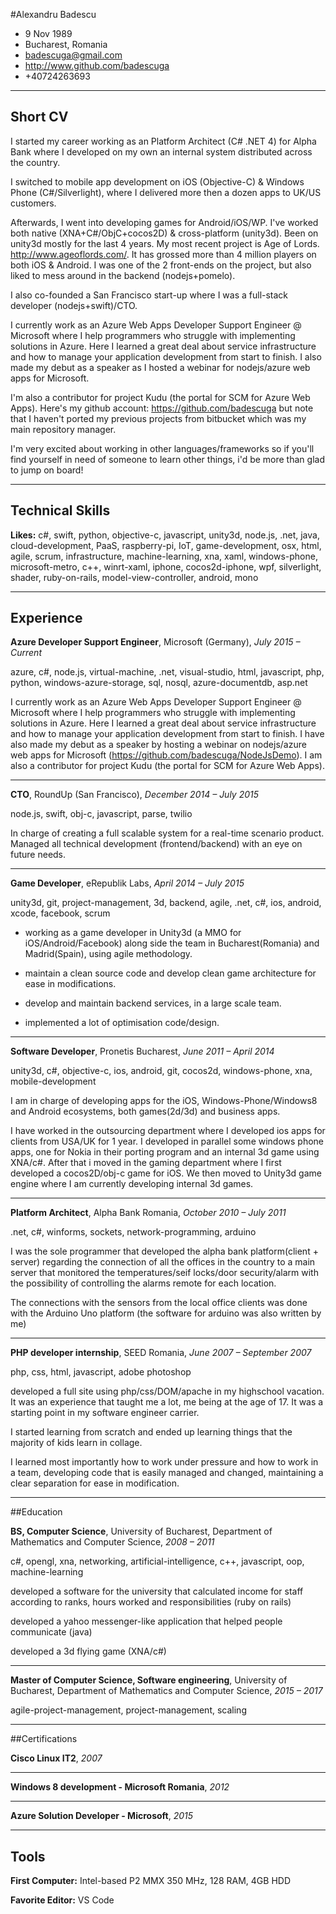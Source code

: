 
#Alexandru Badescu
- 9 Nov 1989
- Bucharest, Romania
- badescuga@gmail.com
- http://www.github.com/badescuga
- +40724263693
---------------------

## Short CV

I started my career working as an Platform Architect (C# .NET 4) for Alpha Bank where I developed on my own an internal system distributed across the country.

I switched to mobile app development on iOS (Objective-C) & Windows Phone (C#/Silverlight), where I delivered more then a dozen apps to UK/US customers.

Afterwards, I went into developing games for Android/iOS/WP. I've worked both native (XNA+C#/ObjC+cocos2D) & cross-platform (unity3d). Been on unity3d mostly for the last 4 years. My most recent project is Age of Lords. http://www.ageoflords.com/. It has grossed more than 4 million players on both iOS & Android. I was one of the 2 front-ends on the project, but also liked to mess around in the backend (nodejs+pomelo). 

I also co-founded a San Francisco start-up where I was a full-stack developer (nodejs+swift)/CTO.

I currently work as an Azure Web Apps Developer Support Engineer @ Microsoft where I help programmers who struggle with implementing solutions in Azure. Here I learned a great deal about service infrastructure and how to manage your application development from start to finish. I also made my debut as a speaker as I hosted a webinar for nodejs/azure web apps for Microsoft. 

I'm also a contributor for project Kudu (the portal for SCM for Azure Web Apps). Here's my github account: https://github.com/badescuga but note that I haven't ported my previous projects from bitbucket which was my main repository manager.

I'm very excited about working in other languages/frameworks so if you'll find yourself in need of someone to learn other things, i'd be more than glad to jump on board!

---
## Technical Skills
**Likes:** c#, swift, python, objective-c, javascript, unity3d, node.js, .net, java, cloud-development, PaaS, raspberry-pi, IoT, game-development, osx, html, agile, scrum, infrastructure, machine-learning, xna, xaml, windows-phone, microsoft-metro, c++, winrt-xaml, iphone, cocos2d-iphone, wpf, silverlight, shader, ruby-on-rails, model-view-controller, android, mono

---
## Experience



**Azure Developer Support Engineer**, Microsoft (Germany), *July 2015 – Current*

azure, c#, node.js, virtual-machine, .net, visual-studio, html, javascript, php, python, windows-azure-storage, sql, nosql, azure-documentdb, asp.net

I currently work as an Azure Web Apps Developer Support Engineer @ Microsoft where I help programmers who struggle with implementing solutions in Azure. Here I learned a great deal about service infrastructure and how to manage your application development from start to finish. I have also made my debut as a speaker by hosting a webinar on nodejs/azure web apps for Microsoft (https://github.com/badescuga/NodeJsDemo). I am also a contributor for project Kudu (the portal for SCM for Azure Web Apps).

---


**CTO**, RoundUp (San Francisco), *December 2014 – July 2015*

node.js, swift, obj-c, javascript, parse, twilio

In charge of creating a full scalable system for a real-time scenario product. Managed all technical development (frontend/backend) with an eye on future needs.

---

**Game Developer**, eRepublik Labs, *April 2014 – July 2015*

unity3d, git, project-management, 3d, backend, agile, .net, c#, ios, android, xcode, facebook, scrum

- working as a game developer in Unity3d (a MMO for iOS/Android/Facebook) along side the team in Bucharest(Romania) and Madrid(Spain), using agile methodology.

- maintain a clean source code and develop clean game architecture for ease in modifications.

- develop and maintain backend services, in a large scale team.

- implemented a lot of optimisation code/design.

---

**Software Developer**, Pronetis Bucharest, *June 2011 – April 2014*

unity3d, c#, objective-c, ios, android, git, cocos2d, windows-phone, xna, mobile-development

I am in charge of developing apps for the iOS, Windows-Phone/Windows8 and Android ecosystems, both games(2d/3d) and business apps. 

I have worked in the outsourcing department where I developed ios apps for clients from USA/UK for 1 year. I developed in parallel some windows phone apps, one for Nokia in their porting program and an internal 3d game using XNA/c#. 
After that i moved in the gaming department where I first developed a cocos2D/obj-c game for iOS. We then moved to Unity3d game engine where I am currently developing internal 3d games.

---

**Platform Architect**, Alpha Bank Romania, *October 2010 – July 2011*

.net, c#, winforms, sockets, network-programming, arduino

I was the sole programmer that developed the alpha bank platform(client + server) regarding the connection of all the offices in the country to a main server that monitored the temperatures/seif locks/door security/alarm with the possibility of controlling the alarms remote for each location. 

The connections with the sensors from the local office clients was done with the Arduino Uno platform (the software for arduino was also written by me)

--- 

**PHP developer internship**, SEED Romania, *June 2007 – September 2007*

php, css, html, javascript, adobe photoshop

developed a full site using php/css/DOM/apache in my highschool vacation. It was an experience that taught me a lot, me being at the age of 17. It was a starting point in my software engineer carrier. 

I started learning from scratch and ended up learning things that the majority of kids learn in collage.  

I learned most importantly how to work under pressure and how to work in a team, developing code that is easily managed and changed, maintaining a clear separation for ease in modification.

---


##Education

**BS, Computer Science**, University of Bucharest, Department of Mathematics and Computer Science, *2008 – 2011*

c#, opengl, xna, networking, artificial-intelligence, c++, javascript, oop, machine-learning

developed a software for the university that calculated income for staff according to ranks, hours worked and responsibilities (ruby on rails)

developed a yahoo messenger-like application that helped people communicate (java)

developed a 3d flying game (XNA/c#)


---

**Master of Computer Science, Software engineering**, University of Bucharest, Department of Mathematics and Computer Science, *2015 – 2017*

agile-project-management, project-management, scaling



---

##Certifications

**Cisco Linux IT2**, *2007*




---

**Windows 8 development - Microsoft Romania**, *2012*




---

**Azure Solution Developer - Microsoft**, *2015*


---


## Tools
**First Computer:** Intel-based P2 MMX 350 MHz, 128 RAM, 4GB HDD

**Favorite Editor:** VS Code


